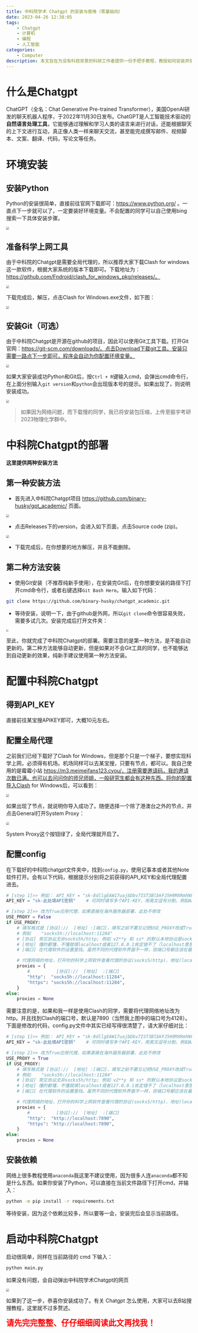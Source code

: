 ```yaml
---
title: 中科院学术 Chatgpt 的安装与使用（零基础向）
date: 2023-04-26 12:38:05
tags: 
    - Chatgpt
    - 计算机
    - 编程
    - 人工智能
categories: 
    - Computer
description: 本文旨在为没有科班背景的科研工作者提供一份手把手教程，教授如何安装并使用功能强大的中科院学术Chatgpt。对于那些没有编程或技术背景的用户来说，安装和使用科研工具可能会稍显困难。因此，我将尽力详细说明每一个步骤，确保每个人都能轻松地安装和使用该工具，从而提高科研效率。
---
```


# 什么是Chatgpt

ChatGPT（全名：Chat Generative Pre-trained Transformer），美国OpenAI研发的聊天机器人程序，于2022年11月30日发布。ChatGPT是人工智能技术驱动的**自然语言处理工具**，它能够通过理解和学习人类的语言来进行对话，还能根据聊天的上下文进行互动，真正像人类一样来聊天交流，甚至能完成撰写邮件、视频脚本、文案、翻译、代码，写论文等任务。

# 环境安装



## 安装Python

Python的安装很简单，直接前往官网下载即可：https://www.python.org/ 。一直点下一步就可以了，一定要装好环境变量。不会配置的同学可以自己使用bing搜索一下具体安装步骤。

<img src="1.png" style="zoom: 50%;" />

## 准备科学上网工具

由于中科院的Chatgpt是需要全局代理的，所以推荐大家下载Clash for windows这一款软件，根据大家系统的版本下载即可。下载地址为：https://github.com/Fndroid/clash_for_windows_pkg/releases/。

<img src="6.png"  style="zoom: 50%;" />



下载完成后，解压，点击Clash for Windows.exe文件，如下图：

<img src="10.png"  style="zoom: 50%;" />

## 安装Git（可选）

由于中科院Chatgpt是开源在github的项目，因此可以使用Git工具下载。打开Git官网：https://git-scm.com/downloads/。点击Download下载git工具。安装只需要一路点下一步即可，程序会自动为你配置环境变量。

<img src="4.png"  style="zoom: 50%;" />

如果大家安装成功Python和Git后，按`Ctrl + R`键输入cmd，会弹出cmd命令行，在上面分别输入`git version`和`python`会出现版本号的提示。如果出现了，则说明安装成功。

<img src="8.png"  style="zoom: 50%;" />

> 如果因为网络问题，而下载慢的同学，我已将安装包压缩，上传至振宇考研2023物理化学群中。

# 中科院Chatgpt的部署

**这里提供两种安装方法**

## 第一种安装方法

- 首先进入中科院Chatgpt项目 https://github.com/binary-husky/gpt_academic/ 页面。

<img src="2.png" style="zoom:50%;" />

- 点击Releases下的version，会进入如下页面，点击Source code (zip)。

<img src="3.png" style="zoom:50%;" />

- 下载完成后，在你想要的地方解压，并且不能删除。

## 第二种方法安装

- 使用Git安装（不推荐纯新手使用），在安装完Git后，在你想要安装的路径下打开cmd命令行，或者右键选择`Git Bash Here`。输入如下代码：

```bash
git clone https://github.com/binary-husky/chatgpt_academic.git
```

- 等待安装，说明一下，由于github是外网，所以`git clone`命令很容易失败，需要多试几次。安装完成后打开文件夹：

<img src="9.png" style="zoom:40%;" />

至此，你就完成了中科院Chatgpt的部署。需要注意的是第一种方法，是不能自动更新的。第二种方法能够自动更新，但是如果对不会Git工具的同学，也不能够达到自动更新的效果，纯新手建议使用第一种方法安装。

# 配置中科院Chatgpt

## 得到API_KEY

直接前往某宝搜APIKEY即可，大概10元左右。

## 配置全局代理

之前我们已经下载好了Clash for Windows，但是那个只是一个梯子，要想实现科学上网，必须得有机场。机场同样可以去某宝搜，只要有节点，都可以。我自己使用的是霉霉小站 https://m3.meimeifans123.cyou/，注册需要邀请码，我的邀请次数已满。也可以去问问你的师兄师姐，一般研究生都会有这种东西。将你的配置导入Clash for Windows后，可以看到：

<img src="11.png" style="zoom: 50%;" />

如果出现了节点，就说明你导入成功了。随便选择一个除了港澳台之外的节点，并点击General打开System Proxy：

<img src="12.png" style="zoom: 50%;" />

System Proxy这个按钮绿了，全局代理就开启了。

## 配置config

在下载好的中科院chatgpt文件夹中，找到`config.py`，使用记事本或者其他Note软件打开。会有以下代码，根据提示分别将之前获得的API_KEY和全局代理配置进去。

```python
# [step 1]>> 例如： API_KEY = "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" （此key无效）
API_KEY = "sk-此处填API密钥"    # 可同时填写多个API-KEY，用英文逗号分割，例如API_KEY = "sk-openaikey1,sk-openaikey2,fkxxxx-api2dkey1,fkxxxx-api2dkey2"

# [step 2]>> 改为True应用代理，如果直接在海外服务器部署，此处不修改
USE_PROXY = False
if USE_PROXY:
    # 填写格式是 [协议]://  [地址] :[端口]，填写之前不要忘记把USE_PROXY改成True，如果直接在海外服务器部署，此处不修改
    # 例如    "socks5h://localhost:11284"
    # [协议] 常见协议无非socks5h/http; 例如 v2**y 和 ss* 的默认本地协议是socks5h; 而cl**h 的默认本地协议是http
    # [地址] 懂的都懂，不懂就填localhost或者127.0.0.1肯定错不了（localhost意思是代理软件安装在本机上）
    # [端口] 在代理软件的设置里找。虽然不同的代理软件界面不一样，但端口号都应该在最显眼的位置上

    # 代理网络的地址，打开你的科学上网软件查看代理的协议(socks5/http)、地址(localhost)和端口(11284)
    proxies = {
        #          [协议]://  [地址]  :[端口]
        "http":  "socks5h://localhost:11284",
        "https": "socks5h://localhost:11284",
    }
else:
    proxies = None
```

需要注意的是，如果和我一样是使用Clash的同学，需要将代理网络地址改为http。并且找到Clash的端口号，默认是7890（当然我上图中的端口号为4128）。下面是修改的代码，config.py文件中其实已经写得很清楚了，请大家仔细对比：

```python
# [step 1]>> 例如： API_KEY = "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" （此key无效）
API_KEY = "sk-此处填API密钥"    # 可同时填写多个API-KEY，用英文逗号分割，例如API_KEY = "sk-openaikey1,sk-openaikey2,fkxxxx-api2dkey1,fkxxxx-api2dkey2"

# [step 2]>> 改为True应用代理，如果直接在海外服务器部署，此处不修改
USE_PROXY = True
if USE_PROXY:
    # 填写格式是 [协议]://  [地址] :[端口]，填写之前不要忘记把USE_PROXY改成True，如果直接在海外服务器部署，此处不修改
    # 例如    "socks5h://localhost:11284"
    # [协议] 常见协议无非socks5h/http; 例如 v2**y 和 ss* 的默认本地协议是socks5h; 而cl**h 的默认本地协议是http
    # [地址] 懂的都懂，不懂就填localhost或者127.0.0.1肯定错不了（localhost意思是代理软件安装在本机上）
    # [端口] 在代理软件的设置里找。虽然不同的代理软件界面不一样，但端口号都应该在最显眼的位置上

    # 代理网络的地址，打开你的科学上网软件查看代理的协议(socks5/http)、地址(localhost)和端口(11284)
    proxies = {
        #          [协议]://  [地址]  :[端口]
        "http":  "http://localhost:7890",
        "https": "http://localhost:7890",
    }
else:
    proxies = None
```

## 安装依赖

网络上很多教程使用`anaconda`我这里不建议使用，因为很多人连`anaconda`都不知是什么东西。如果你安装了Python，可以直接在当前文件路径下打开cmd，并输入：

```bash
python -m pip install -r requirements.txt
```

等待安装，因为这个依赖比较多，所以要等一会，安装完后会显示当前路径。

# 启动中科院Chatgpt

启动很简单，同样在当前路径的 cmd 下输入：

```bash
python main.py
```

如果没有问题，会自动弹出中科院学术Chatgpt的网页

<img src="13.png" style="zoom: 50%;" />

如果到了这一步，恭喜你安装成功了。有关 Chatgpt 怎么使用，大家可以去B站搜搜教程，这里就不过多赘述。

<strong style="color:red; font-size:16pt;">请先完完整整、仔仔细细阅读此文再找我！</strong>

